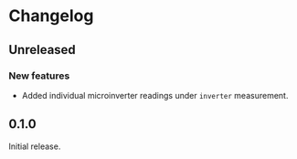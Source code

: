 # Changelog

## Unreleased

### New features

- Added individual microinverter readings under `inverter` measurement.

## 0.1.0

Initial release.

